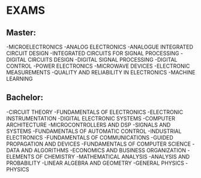 # EXAMS
## Master:
-MICROELECTRONICS
-ANALOG ELECTRONICS
-ANALOGUE INTEGRATED CIRCUIT DESIGN
-INTEGRATED CIRCUITS FOR SIGNAL PROCESSING
-DIGITAL CIRCUITS DESIGN
-DIGITAL SIGNAL PROCESSING
-DIGITAL CONTROL
-POWER ELECTRONICS
-MICROWAVE DEVICES
-ELECTRONIC MEASUREMENTS
-QUALITY AND RELIABILITY IN ELECTRONICS
-MACHINE LEARNING

## Bachelor:
-CIRCUIT THEORY
-FUNDAMENTALS OF ELECTRONICS
-ELECTRONIC INSTRUMENTATION
-DIGITAL ELECTRONIC SYSTEMS
-COMPUTER ARCHITECTURE
-MICROCONTROLLERS AND DSP
-SIGNALS AND SYSTEMS
-FUNDAMENTALS OF AUTOMATIC CONTROL
-INDUSTRIAL ELECTRONICS
-FUNDAMENTALS OF COMMUNICATIONS
-GUIDED PROPAGATION AND DEVICES
-FUNDAMENTALS OF COMPUTER SCIENCE
-DATA AND ALGORITHMS
-ECONOMICS AND BUSINESS ORGANIZATION
-ELEMENTS OF CHEMISTRY
-MATHEMATICAL ANALYSIS
-ANALYSIS AND PROBABILITY
-LINEAR ALGEBRA AND GEOMETRY
-GENERAL PHYSICS
-PHYSICS